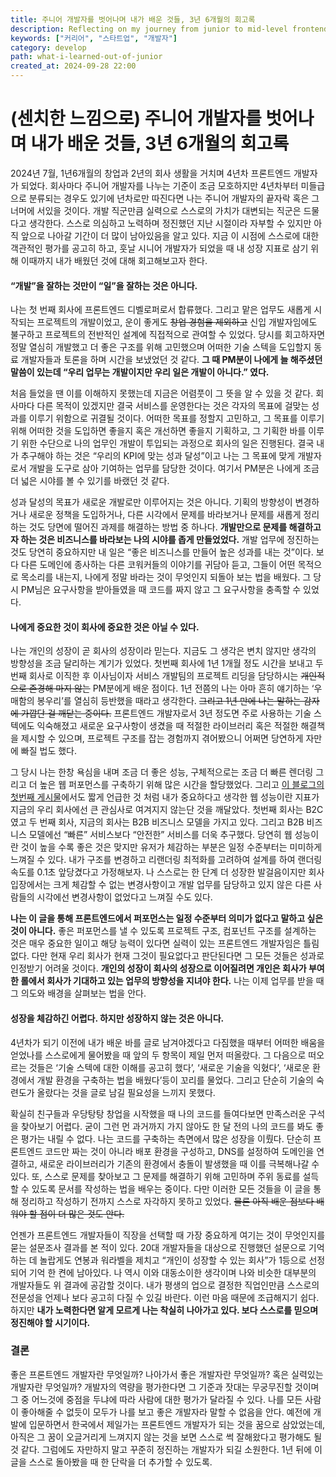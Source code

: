 ```yaml
---
title: 주니어 개발자를 벗어나며 내가 배운 것들, 3년 6개월의 회고록
description: Reflecting on my journey from junior to mid-level frontend developer, I explore the lessons learned over 3.5 years in startups and corporate life, emphasizing the broader perspective of success beyond coding.
keywords: ["커리어", "스타트업", "개발자"]
category: develop
path: what-i-learned-out-of-junior
created_at: 2024-09-28 22:00
---
```


# (센치한 느낌으로) 주니어 개발자를 벗어나며 내가 배운 것들, 3년 6개월의 회고록

2024년 7월, 1년6개월의 창업과 2년의 회사 생활을 거치며 4년차 프론트엔드 개발자가 되었다. 회사마다 주니어 개발자를 나누는 기준이 조금 모호하지만 4년차부터 미들급으로 분류되는 경우도 있기에 년차로만 따진다면 나는 주니어 개발자의 끝자락 혹은 그 너머에 서있을 것이다. 개발 직군만큼 실력으로 스스로의 가치가 대변되는 직군은 드물다고 생각한다. 스스로 의심하고 노력하며 정진했던 지난 시절이라 자부할 수 있지만 아직 앞으로 나아갈 기간이 더 많이 남아있음을 알고 있다. 지금 이 시점에 스스로에 대한 객관적인 평가를 공고히 하고, 훗날 시니어 개발자가 되었을 때 내 성장 지표로 삼기 위해 이때까지 내가 배웠던 것에 대해 회고해보고자 한다.

#### “개발”을 잘하는 것만이 “일”을 잘하는 것은 아니다.

나는 첫 번째 회사에 프론트엔드 디벨로퍼로서 합류했다. 그리고 맡은 업무도 새롭게 시작되는 프로젝트의 개발이었고, 운이 좋게도 ~~창업 경험을 제외하고~~ 신입 개발자임에도 불구하고 프로젝트의 전반적인 설계에 직접적으로 관여할 수 있었다. 당시를 회고하자면 정말 열심히 개발했고 더 좋은 구조를 위해 고민했으며 어떠한 기술 스텍을 도입할지 동료 개발자들과 토론을 하며 시간을 보냈었던 것 같다. **그 때 PM분이 나에게 늘 해주셨던 말씀이 있는데 “우리 업무는 개발이지만 우리 일은 개발이 아니다.” 였다.**

처음 들었을 땐 이를 이해하지 못했는데 지금은 어렴풋이 그 뜻을 알 수 있을 것 같다. 회사마다 다른 목적이 있겠지만 결국 서비스를 운영한다는 것은 각자의 목표에 걸맞는 성과를 이루기 위함으로 귀결될 것이다. 어떠한 목표를 정할지 고민하고, 그 목표를 이루기 위해 어떠한 것을 도입하면 좋을지 혹은 개선하면 좋을지 기획하고, 그 기획한 바를 이루기 위한 수단으로 나의 업무인 개발이 투입되는 과정으로 회사의 일은 진행된다. 결국 내가 추구해야 하는 것은 “우리의 KPI에 맞는 성과 달성”이고 나는 그 목표에 맞게 개발자로서 개발을 도구로 삼아 기여하는 업무를 담당한 것이다. 여기서 PM분은 나에게 조금 더 넓은 시야를 볼 수 있기를 바랬던 것 같다.

성과 달성의 목표가 새로운 개발로만 이루어지는 것은 아니다. 기획의 방향성이 변경하거나 새로운 정책을 도입하거나, 다른 시각에서 문제를 바라보거나 문제를 새롭게 정리하는 것도 당면에 떨어진 과제를 해결하는 방법 중 하나다. **개발만으로 문제를 해결하고자 하는 것은 비즈니스를 바라보는 나의 시야를 좁게 만들었었다.** 개발 업무에 정진하는 것도 당연히 중요하지만 내 일은 “좋은 비즈니스를 만들어 높은 성과를 내는 것”이다. 보다 다른 도메인에 종사하는 다른 코워커들의 이야기를 귀담아 듣고, 그들이 어떤 목적으로 목소리를 내는지, 나에게 정말 바라는 것이 무엇인지 되돌아 보는 법을 배웠다. 그 당시 PM님은 요구사항을 받아들였을 때 코드를 짜지 않고 그 요구사항을 충족할 수 있었다.

#### 나에게 중요한 것이 회사에 중요한 것은 아닐 수 있다.

나는 개인의 성장이 곧 회사의 성장이라 믿는다. 지금도 그 생각은 변치 않지만 생각의 방향성을 조금 달리하는 계기가 있었다. 첫번째 회사에 1년 1개월 정도 시간을 보내고 두번째 회사로 이직한 후 이사님이자 서비스 개발팀의 프로젝트 리딩을 담당하시는 ~~개인적으로 존경해 마지 않는~~ PM분에게 배운 점이다. 1년 전쯤의 나는 아마 흔히 얘기하는 ‘우매함의 봉우리’를 열심히 등반했을 때라고 생각한다. ~~그리고 1년 만에 나는 말하는 감자에 가깝단 걸 깨닫는 중이다.~~ 프론트엔드 개발자로서 3년 정도면 주로 사용하는 기술 스텍에도 익숙해졌고 새로운 요구사항이 생겼을 때 적절한 라이브러리 혹은 적절한 해결책을 제시할 수 있으며, 프로젝트 구조를 잡는 경험까지 겪어봤으니 어쩌면 당연하게 자만에 빠질 법도 했다.

그 당시 나는 한창 욕심을 내며 조금 더 좋은 성능, 구체적으로는 조금 더 빠른 렌더링 그리고 더 높은 웹 퍼포먼스를 구축하기 위해 많은 시간을 할당했었다. 그리고 [이 블로그의 첫번째 게시물](https://www.pancodev.io/article/react/importance-of-re-rendering-optimization)에서도 짧게 언급한 것 처럼 내가 중요하다고 생각한 웹 성능이란 지표가 지금의 우리 회사에선 큰 관심사로 여겨지지 않는단 것을 깨달았다. 첫번째 회사는 B2C였고 두 번째 회사, 지금의 회사는 B2B 비즈니스 모델을 가지고 있다. 그리고 B2B 비즈니스 모델에선 “빠른” 서비스보다 “안전한” 서비스를 더욱 추구했다. 당연히 웹 성능이란 것이 높을 수록 좋은 것은 맞지만 유저가 체감하는 부분은 일정 수준부터는 미미하게 느껴질 수 있다. 내가 구조를 변경하고 리랜더링 최적화를 고려하여 설계를 하여 랜더링 속도를 0.1초 앞당겼다고 가정해보자. 나 스스로는 한 단계 더 성장한 발걸음이지만 회사 입장에서는 크게 체감할 수 없는 변경사항이고 개발 업무를 담당하고 있지 않은 다른 사람들의 시각에선 변경사항이 없었다고 느껴질 수도 있다.

**나는 이 글을 통해 프론트엔드에서 퍼포먼스는 일정 수준부터 의미가 없다고 말하고 싶은 것이 아니다.** 좋은 퍼포먼스를 낼 수 있도록 프로젝트 구조, 컴포넌트 구조를 설계하는 것은 매우 중요한 일이고 해당 능력이 있다면 실력이 있는 프론트엔드 개발자임은 틀림없다. 다만 현재 우리 회사가 현재 그것이 필요없다고 판단된다면 그 모든 것들은 성과로 인정받기 어려울 것이다. **개인의 성장이 회사의 성장으로 이어질려면 개인은 회사가 부여한 롤에서 회사가 기대하고 있는 업무의 방향성을 지녀야 한다.** 나는 이제 업무를 받을 때 그 의도와 배경을 살펴보는 법을 안다.

#### 성장을 체감하긴 어렵다. 하지만 성장하지 않는 것은 아니다.

4년차가 되기 이전에 내가 배운 바를 글로 남겨야겠다고 다짐했을 때부터 어떠한 배움을 얻었나를 스스로에게 물어봤을 때 앞의 두 항목이 제일 먼저 떠올랐다. 그 다음으로 떠오르는 것들은 ‘기술 스텍에 대한 이해를 공고히 했다’, ‘새로운 기술을 익혔다’, ‘새로운 환경에서 개발 환경을 구축하는 법을 배웠다’등이 꼬리를 물었다. 그리고 단순히 기술의 숙련도가 올랐다는 것을 글로 남길 필요성을 느끼지 못했다.

확실히 친구들과 우당탕탕 창업을 시작했을 때 나의 코드를 들여다보면 만족스러운 구석을 찾아보기 어렵다. 굳이 그런 먼 과거까지 가지 않아도 한 달 전의 나의 코드를 봐도 좋은 평가는 내릴 수 없다. 나는 코드를 구축하는 측면에서 많은 성장을 이뤘다. 단순히 프론트엔드 코드만 짜는 것이 아니라 배포 환경을 구성하고, DNS를 설정하여 도메인을 연결하고, 새로운 라이브러리가 기존의 환경에서 충돌이 발생했을 때 이를 극복해나갈 수 있다. 또, 스스로 문제를 찾아보고 그 문제를 해결하기 위해 고민하며 주위 동료를 설득할 수 있도록 문서를 작성하는 법을 배우는 중이다. 다만 이러한 모든 것들을 이 글을 통해 정리하고 작성하기 전까지 스스로 자각하지 못하고 있었다. ~~물론 아직 배운 점보다 배워야 할 점이 더 많은 것도 안다.~~

언젠가 프론트엔드 개발자들이 직장을 선택할 때 가장 중요하게 여기는 것이 무엇인지를 묻는 설문조사 결과를 본 적이 있다. 20대 개발자들을 대상으로 진행했던 설문으로 기억하는 데 놀랍게도 연봉과 워라벨을 제치고 “개인이 성장할 수 있는 회사”가 1등으로 선정되어 기억 한 켠에 남아있다. 나 역시 이와 대동소이한 생각이며 나와 비슷한 대부분의 개발자들도 위 결과에 공감할 것이다. 내가 평생의 업으로 결정한 직업인만큼 스스로의 전문성을 언제나 보다 공고히 다질 수 있길 바란다. 이런 마음 때문에 조급해지기 쉽다. 하지만 **내가 노력한다면 알게 모르게 나는 착실히 나아가고 있다. 보다 스스로를 믿으며 정진해야 할 시기이다.**

### 결론

좋은 프론트엔드 개발자란 무엇일까? 나아가서 좋은 개발자란 무엇일까? 혹은 실력있는 개발자란 무엇일까? 개발자의 역량을 평가한다면 그 기준과 잣대는 무궁무진할 것이며 그 중 어느것에 중점을 두냐에 따라 사람에 대한 평가가 달라질 수 있다. 나를 모든 사람이 좋아해줄 수 없듯이 모두가 나를 보고 좋은 개발자라 말할 수 없음을 안다. 예전에 개발에 입문하면서 한국에서 제일가는 프론트엔드 개발자가 되는 것을 꿈으로 삼았었는데, 아직은 그 꿈이 오글거리게 느껴지지 않는 것을 보면 스스로 썩 잘해왔다고 평가해도 될 것 같다. 그럼에도 자만하지 말고 꾸준히 정진하는 개발자가 되길 소원한다. 1년 뒤에 이 글을 스스로 돌아봤을 때 한 단락을 더 추가할 수 있도록.
